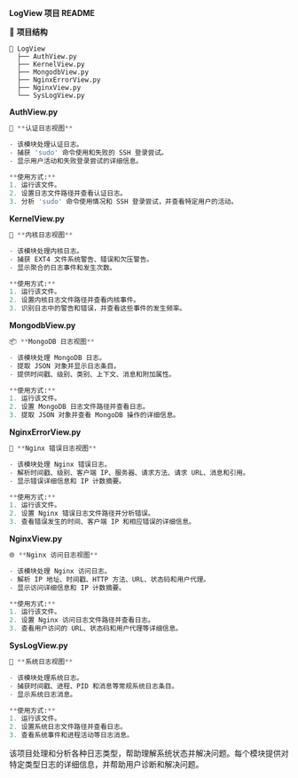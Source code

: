 **LogView 项目 README**

📁 **项目结构**
```
📂 LogView
  ├── AuthView.py
  ├── KernelView.py
  ├── MongodbView.py
  ├── NginxErrorView.py
  ├── NginxView.py
  └── SysLogView.py
```

**AuthView.py**
```python
🔐 **认证日志视图**

- 该模块处理认证日志。
- 捕获 'sudo' 命令使用和失败的 SSH 登录尝试。
- 显示用户活动和失败登录尝试的详细信息。

**使用方式:**
1. 运行该文件。
2. 设置日志文件路径并查看认证日志。
3. 分析 'sudo' 命令使用情况和 SSH 登录尝试，并查看特定用户的活动。

```

**KernelView.py**
```python
🐧 **内核日志视图**

- 该模块处理内核日志。
- 捕获 EXT4 文件系统警告、错误和欠压警告。
- 显示聚合的日志事件和发生次数。

**使用方式:**
1. 运行该文件。
2. 设置内核日志文件路径并查看内核事件。
3. 识别日志中的警告和错误，并查看这些事件的发生频率。

```

**MongodbView.py**
```python
📦 **MongoDB 日志视图**

- 该模块处理 MongoDB 日志。
- 提取 JSON 对象并显示日志条目。
- 提供时间戳、级别、类别、上下文、消息和附加属性。

**使用方式:**
1. 运行该文件。
2. 设置 MongoDB 日志文件路径并查看日志。
3. 提取 JSON 对象并查看 MongoDB 操作的详细信息。

```

**NginxErrorView.py**
```python
🚨 **Nginx 错误日志视图**

- 该模块处理 Nginx 错误日志。
- 解析时间戳、级别、客户端 IP、服务器、请求方法、请求 URL、消息和引用。
- 显示错误详细信息和 IP 计数摘要。

**使用方式:**
1. 运行该文件。
2. 设置 Nginx 错误日志文件路径并分析错误。
3. 查看错误发生的时间、客户端 IP 和相应错误的详细信息。

```

**NginxView.py**
```python
🌐 **Nginx 访问日志视图**

- 该模块处理 Nginx 访问日志。
- 解析 IP 地址、时间戳、HTTP 方法、URL、状态码和用户代理。
- 显示访问详细信息和 IP 计数摘要。

**使用方式:**
1. 运行该文件。
2. 设置 Nginx 访问日志文件路径并查看日志。
3. 查看用户访问的 URL、状态码和用户代理等详细信息。

```

**SysLogView.py**
```python
📝 **系统日志视图**

- 该模块处理系统日志。
- 捕获时间戳、进程、PID 和消息等常规系统日志条目。
- 显示系统日志消息。

**使用方式:**
1. 运行该文件。
2. 设置系统日志文件路径并查看日志。
3. 查看系统事件和进程活动等日志消息。

```

该项目处理和分析各种日志类型，帮助理解系统状态并解决问题。每个模块提供对特定类型日志的详细信息，并帮助用户诊断和解决问题。
